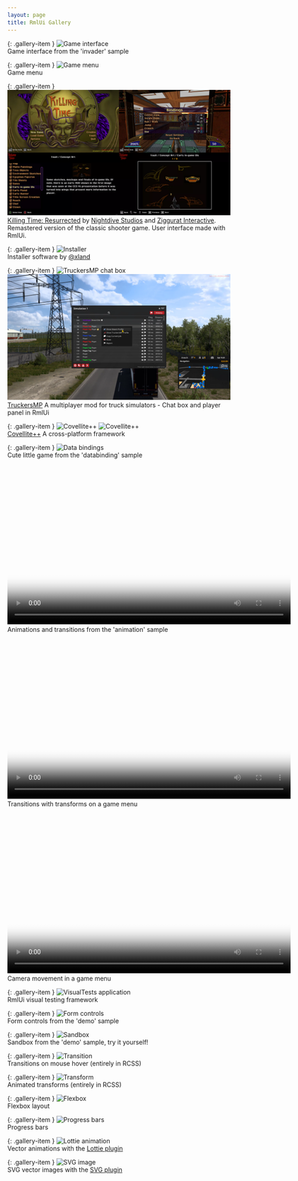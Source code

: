```yaml
---
layout: page
title: RmlUi Gallery
---
```


{: .gallery-item }
![Game interface](../assets/gallery/invader.png)\
Game interface from the 'invader' sample

{: .gallery-item }
![Game menu](../assets/gallery/menu_screen.png)\
Game menu

{: .gallery-item }
![Killing Time: Resurrected collage](../assets/gallery/killing_time_resurrected_collage.webp)\
[Killing Time: Resurrected](https://www.nightdivestudios.com/) by [Nightdive Studios](https://www.nightdivestudios.com/) and [Ziggurat Interactive](https://www.ziggurat.games/game/killing-time-resurrected). Remastered version of the classic shooter game. User interface made with RmlUi.

{: .gallery-item }
![Installer](../assets/gallery/xland_installer.png)\
Installer software by [@xland](https://github.com/xland)

{: .gallery-item }
![TruckersMP chat box](../assets/gallery/truckers_mp.webp)\
![TruckersMP player list](../assets/gallery/truckers_mp_player_list.webp)\
[TruckersMP](https://truckersmp.com/) A multiplayer mod for truck simulators - Chat box and player panel in RmlUi

{: .gallery-item }
![Covellite++](../assets/gallery/covellitepp_1.jpg)
![Covellite++](../assets/gallery/covellitepp_2.jpg)\
[Covellite++](http://unicornum.github.io/Covellitepp/index.html) A cross-platform framework

{: .gallery-item }
![Data bindings](../assets/gallery/data_binding.png)\
Cute little game from the 'databinding' sample

<p class="gallery-item">
<video src="animations/animation_sample.webm" width="640" height="360" poster="animations/animation_sample_poster.png" preload="metadata" controls></video><br/>
Animations and transitions from the 'animation' sample</p>

<p class="gallery-item">
<video src="animations/game_main_menu.webm" width="640" height="360" poster="animations/game_main_menu_poster.png" preload="metadata" controls></video><br/>
Transitions with transforms on a game menu</p>

<p class="gallery-item">
<video src="animations/game_menu_transform.webm" width="640" height="360" poster="animations/game_menu_transform_poster.png" preload="metadata" controls></video><br/>
Camera movement in a game menu</p>

{: .gallery-item }
![VisualTests application](../assets/gallery/visual_tests_flex.png)\
RmlUi visual testing framework

{: .gallery-item }
![Form controls](../assets/gallery/forms.png)\
Form controls from the 'demo' sample

{: .gallery-item }
![Sandbox](../assets/gallery/sandbox.png)\
Sandbox from the 'demo' sample, try it yourself!

{: .gallery-item }
![Transition](../assets/gallery/transition.gif)\
Transitions on mouse hover (entirely in RCSS)

{: .gallery-item }
![Transform](../assets/gallery/transform.gif)\
Animated transforms (entirely in RCSS)

{: .gallery-item }
![Flexbox](../assets/images/flexbox-example.png)\
Flexbox layout

{: .gallery-item }
![Progress bars](cpp_manual/element_packages/progress_bar.gif)\
Progress bars

{: .gallery-item }
![Lottie animation](../assets/gallery/lottie.gif)\
Vector animations with the [Lottie plugin](cpp_manual/lottie.html)

{: .gallery-item }
![SVG image](../assets/gallery/svg_plugin.png)\
SVG vector images with the [SVG plugin](cpp_manual/svg.html)
